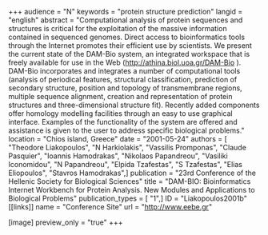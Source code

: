 +++
audience = "N"
keywords = "protein structure prediction"
langid = "english"
abstract = "Computational analysis of protein sequences and structures is critical for the exploitation of the massive information contained in sequenced genomes. Direct access to bioinformatics tools through the Internet promotes their efficient use by scientists. We present the current state of the DAM-Bio system, an integrated workspace that is freely available for use in the Web (http://athina.biol.uoa.gr/DAM-Bio ). DAM-Bio incorporates and integrates a number of computational tools (analysis of periodical features, structural classification, prediction of secondary structure, position and topology of transmembrane regions, multiple sequence alignment, creation and representation of protein structures and three-dimensional structure fit). Recently added components offer homology modelling facilities through an easy to use graphical interface. Examples of the functionality of the system are offered and assistance is given to the user to address specific biological problems."
location = "Chios island, Greece"
date = "2001-05-24"
authors = [ "Theodore Liakopoulos", "N Harkiolakis", "Vassilis Promponas", "Claude Pasquier", "Ioannis Hamodrakas", "Nikolaos Papandreou", "Vasiliki Iconomidou", "N Papandreou", "Elpida Tzafestas", "S Tzafestas", "Elias Eliopoulos", "Stavros Hamodrakas",]
publication = "23rd Conference of the Hellenic Society for Biological Sciences"
title = "DAM-BIO: Bioinformatics Internet Workbench for Protein Analysis. New Modules and Applications to Biological Problems"
publication_types = [ "1",]
ID = "Liakopoulos2001b"
[[links]]
name = "Conference Site"
url = "http://www.eebe.gr"

[image]
preview_only = "true"
+++
